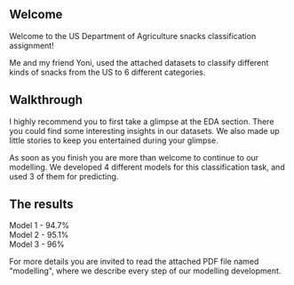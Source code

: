 ## Welcome

Welcome to the US Department of Agriculture snacks classification assignment!

Me and my friend Yoni, used the attached datasets to classify different kinds of snacks from the US to 6 different categories.

## Walkthrough

I highly recommend you to first take a glimpse at the EDA section. There you could find some interesting insights in our datasets. We also made up little stories to keep you entertained during your glimpse.

As soon as you finish you are more than welcome to continue to our modelling. We developed 4 different models for this classification task, and used 3 of them for predicting.

## The results

Model 1 - $94.7\%$\
Model 2 - $95.1\%$\
Model 3 - $96\%$

For more details you are invited to read the attached PDF file named "modelling", where we describe every step of our modelling development.
